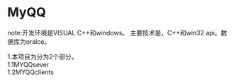 MyQQ
====

note:开发环境是VISUAL C++和windows。
主要技术是，C++和win32 api。数据库为oralce。

1.本项目为分为2个部分。<br/>
    1.1MYQQsever<br/>
    1.2MYQQclients
